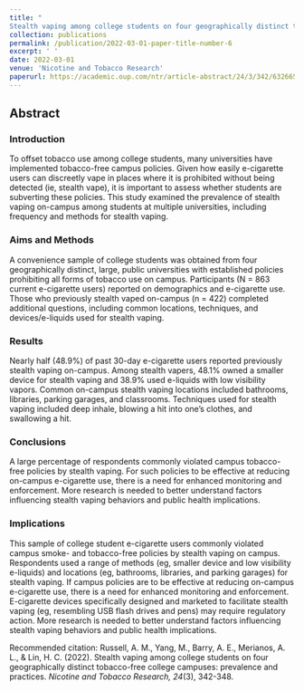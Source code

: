 ```yaml
---
title: "
Stealth vaping among college students on four geographically distinct tobacco-free college campuses: prevalence and practices"
collection: publications
permalink: /publication/2022-03-01-paper-title-number-6
excerpt: ' '
date: 2022-03-01
venue: 'Nicotine and Tobacco Research'
paperurl: https://academic.oup.com/ntr/article-abstract/24/3/342/6326659
---
```


## Abstract

### Introduction
To offset tobacco use among college students, many universities have implemented tobacco-free campus policies. Given how easily e-cigarette users can discreetly vape in places where it is prohibited without being detected (ie, stealth vape), it is important to assess whether students are subverting these policies. This study examined the prevalence of stealth vaping on-campus among students at multiple universities, including frequency and methods for stealth vaping.

### Aims and Methods
A convenience sample of college students was obtained from four geographically distinct, large, public universities with established policies prohibiting all forms of tobacco use on campus. Participants (N = 863 current e-cigarette users) reported on demographics and e-cigarette use. Those who previously stealth vaped on-campus (n = 422) completed additional questions, including common locations, techniques, and devices/e-liquids used for stealth vaping.

### Results
Nearly half (48.9%) of past 30-day e-cigarette users reported previously stealth vaping on-campus. Among stealth vapers, 48.1% owned a smaller device for stealth vaping and 38.9% used e-liquids with low visibility vapors. Common on-campus stealth vaping locations included bathrooms, libraries, parking garages, and classrooms. Techniques used for stealth vaping included deep inhale, blowing a hit into one’s clothes, and swallowing a hit.

### Conclusions
A large percentage of respondents commonly violated campus tobacco-free policies by stealth vaping. For such policies to be effective at reducing on-campus e-cigarette use, there is a need for enhanced monitoring and enforcement. More research is needed to better understand factors influencing stealth vaping behaviors and public health implications.

### Implications
This sample of college student e-cigarette users commonly violated campus smoke- and tobacco-free policies by stealth vaping on campus. Respondents used a range of methods (eg, smaller device and low visibility e-liquids) and locations (eg, bathrooms, libraries, and parking garages) for stealth vaping. If campus policies are to be effective at reducing on-campus e-cigarette use, there is a need for enhanced monitoring and enforcement. E-cigarette devices specifically designed and marketed to facilitate stealth vaping (eg, resembling USB flash drives and pens) may require regulatory action. More research is needed to better understand factors influencing stealth vaping behaviors and public health implications.

Recommended citation: Russell, A. M., Yang, M., Barry, A. E., Merianos, A. L., & Lin, H. C. (2022). Stealth vaping among college students on four geographically distinct tobacco-free college campuses: prevalence and practices. *Nicotine and Tobacco Research, 24*(3), 342-348.
